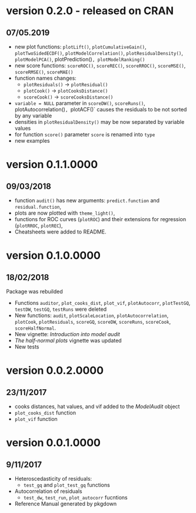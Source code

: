 # version 0.2.0 - released on CRAN
## 07/05.2019

- new plot functions: `plotLift()`, `plotCumulativeGain()`, `plotTwoSidedECDF()`, `plotModelCorrelation()`, `plotResidualDensity()`, `plotModelPCA()`, plotPrediction()`, plotModelRanking()`
- new score functions: `scoreROC()`, `scoreREC()`, `scoreRROC()`, `scoreMSE()`, `scoreRMSE()`, `scoreMAE()`
- function names changes: 
	- `plotResiduals()` -> `plotResidual()`
	- `plotCook()` -> `plotCooksDistance()`
	- `scoreCook()` -> `scoreCooksDistance()`
- `variable = NULL` parameter in `scoreDW()`, `scoreRuns()`, plotAutocorrelation()`, `plotACF()` causes the residuals to be not sorted by any variable
- densities in `plotResidualDensity()` may be now separated by variable values
- for function `score()` parameter `score` is renamed into `type`
- new examples 
 
# version 0.1.1.0000  
## 09/03/2018

- function `audit()` has new arguments: `predict.function` and `residual.function`,
- plots are now plotted with `theme_light()`,
- functions for ROC curves (`plotROC`) and their extensions for regression (`plotRROC`, `plotREC`),
- Cheatsheets were added to README.

# version 0.1.0.0000  
## 18/02/2018

Package was rebuilded 
- Functions `auditor`, `plot_cooks_dist`, `plot_vif`, `plotAutocorr`, `plotTestGQ`, `testDW`, `testGQ`, `testRuns` were deleted
- New functions: `audit`, `plotScaleLocation`, `plotAutocorrelation`, `plotCook`, `plotResiduals`, `scoreGQ`, `scoreDW`, `scoreRuns`, `scoreCook`, `scoreHalfNormal`.
- New vignette: *Introduction into model audit*
- *The half-normal plots* vignette was updated
- New tests

# version 0.0.2.0000  
## 23/11/2017 

- cooks distances, hat values, and vif added to the $ModelAudit$ object
- `plot_cooks_dist` function
- `plot_vif` function

# version 0.0.1.0000  
## 9/11/2017 

- Heteroscedasticity of residuals:
	- `test_gq` and `plot_test_gq` functions 
- Autocorrelation of residuals
	- `test_dw`, `test_run`, `plot_autocorr` fucntions
- Reference Manual generated by pkgdown